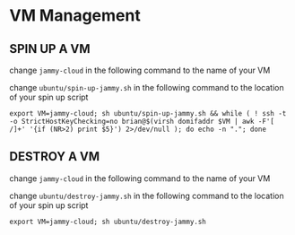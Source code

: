 # VM Management

## SPIN UP A VM

change `jammy-cloud` in the following command to the name of your VM

change `ubuntu/spin-up-jammy.sh` in the following command to the location of your spin up script

`export VM=jammy-cloud; sh ubuntu/spin-up-jammy.sh && while ( ! ssh -t -o StrictHostKeyChecking=no brian@$(virsh domifaddr $VM | awk -F'[ /]+' '{if (NR>2) print $5}') 2>/dev/null ); do echo -n "."; done
`

## DESTROY A VM

change `jammy-cloud` in the following command to the name of your VM

change `ubuntu/destroy-jammy.sh` in the following command to the location of your spin up script

`export VM=jammy-cloud; sh ubuntu/destroy-jammy.sh`